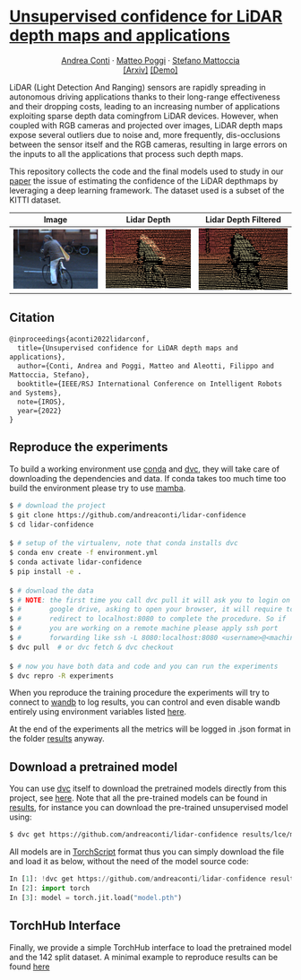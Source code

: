 # [Unsupervised confidence for LiDAR depth maps and applications](https://arxiv.org/pdf/2210.03118.pdf)

<p>
<div align="center">
    <a href="https://andreaconti.github.io">Andrea Conti</a>
    &middot;
    <a href="https://mattpoggi.github.io">Matteo Poggi</a>
    &middot;
    <a href="http://vision.deis.unibo.it/~smatt/Site/Home.html">Stefano Mattoccia</a>
</div>
<div align="center">
    <a href="https://arxiv.org/pdf/2210.03118.pdf">[Arxiv]</a>
    <a href="https://github.com/andreaconti/lidar-confidence/blob/master/torchhub-example.ipynb">[Demo]</a>
</div>
</p>

LiDAR (Light Detection And Ranging) sensors are rapidly spreading in autonomous driving applications thanks to their long-range effectiveness and their dropping costs, leading  to  an  increasing  number  of  applications  exploiting  sparse  depth  data  comingfrom LiDAR devices.  However, when coupled with RGB cameras and projected over images, LiDAR depth maps expose several outliers due to noise and, more frequently, dis-occlusions between the sensor itself and the RGB cameras, resulting in large errors on the inputs to all the applications that process such depth maps.

This repository collects the code and the final models used to study in our [paper](https://arxiv.org/pdf/2210.03118.pdf) the issue of estimating the confidence of the LiDAR depthmaps by leveraging a deep learning framework. The dataset used is a subset of the KITTI dataset.

|                                              Image                                               |                                           Lidar Depth                                            |                                                 Lidar Depth Filtered                                                 |
| :----------------------------------------------------------------------------------------------: | :----------------------------------------------------------------------------------------------: | :------------------------------------------------------------------------------------------------------------------: |
| ![image](https://github.com/andreaconti/lidar-confidence/blob/master/resources/teaser/image.png) | ![lidar](https://github.com/andreaconti/lidar-confidence/blob/master/resources/teaser/lidar.png) | ![lidar confidence](https://github.com/andreaconti/lidar-confidence/blob/master/resources/teaser/lidar_filtered.png) |

## Citation

```
@inproceedings{aconti2022lidarconf,
  title={Unsupervised confidence for LiDAR depth maps and applications},
  author={Conti, Andrea and Poggi, Matteo and Aleotti, Filippo and Mattoccia, Stefano},
  booktitle={IEEE/RSJ International Conference on Intelligent Robots and Systems},
  note={IROS},
  year={2022}
}
```

## Reproduce the experiments

To build a working environment use [conda](https://docs.conda.io/en/latest/) and
[dvc](https://dvc.org), they will take care of downloading the dependencies and
data. If conda takes too much time too build the environment please try to use
[mamba](https://mamba.readthedocs.io/en/latest/user_guide/mamba.html).

```bash
$ # download the project
$ git clone https://github.com/andreaconti/lidar-confidence
$ cd lidar-confidence

$ # setup of the virtualenv, note that conda installs dvc
$ conda env create -f environment.yml
$ conda activate lidar-confidence
$ pip install -e .

$ # download the data
$ # NOTE: the first time you call dvc pull it will ask you to login on
$ #       google drive, asking to open your browser, it will require to
$ #       redirect to localhost:8080 to complete the procedure. So if
$ #       you are working on a remote machine please apply ssh port
$ #       forwarding like ssh -L 8080:localhost:8080 <username>@<machine>
$ dvc pull  # or dvc fetch & dvc checkout

$ # now you have both data and code and you can run the experiments
$ dvc repro -R experiments
```

When you reproduce the training procedure the experiments will try to connect to
[wandb](https://wandb.ai) to log results, you can control and even disable wandb
entirely using environment variables listed
[here](https://docs.wandb.ai/library/environment-variables).

At the end of the experiments all the metrics will be logged in .json format in
the folder [results](https://github.com/andreaconti/lidar-confidence/tree/master/results)
anyway.

## Download a pretrained model

You can use [dvc](https://dvc.org) itself to download the pretrained models
directly from this project, see [here](https://dvc.org/doc/start/data-and-model-access).
Note that all the pre-trained models can be found
in [results](https://github.com/andreaconti/lidar-confidence/tree/master/results), for
instance you can download the pre-trained unsupervised model using:

```bash
$ dvc get https://github.com/andreaconti/lidar-confidence results/lce/model.pth
```

All models are in [TorchScript](https://pytorch.org/docs/stable/jit.html) format
thus you can simply download the file and load it as below, without the need of
the model source code:

```python
In [1]: !dvc get https://github.com/andreaconti/lidar-confidence results/lce/model.pth
In [2]: import torch
In [3]: model = torch.jit.load("model.pth")
```

## TorchHub Interface

Finally, we provide a simple TorchHub interface to load the pretrained model and the 142 split dataset. A minimal example to reproduce results can be found [here](https://github.com/andreaconti/lidar-confidence/blob/master/torchhub-example.ipynb)
